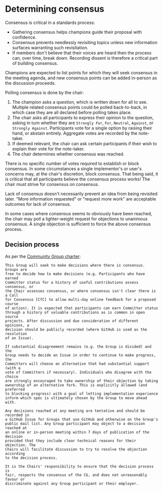 # Determining consensus

Consensus is critical in a standards process:

* Gathering consensus helps champions guide their proposal with confidence.
* Consensus prevents needlessly revisiting topics unless new information
  surfaces warranting such revisitation.
* If members don't believe that their voices are heard then the process can,
  over time, break down. Recording dissent is therefore a critical part of
  building consensus.

Champions are expected to list points for which they will seek consensus in the
meeting agenda, and new consensus points can be added in-person as the
discussion proceeds.

Polling consensus is done by the chair:

1. The champion asks a question, which is written down for all to see. Multiple
   related consensus points could be polled back-to-back, in which case they are
   all declared before polling takes place.
2. The chair asks all participants to express their opinion to the question,
   asking in turn whether they are `Strongly For`, `For`, `Neutral`, `Against`,
   or `Strongly Against`. Participants vote for a single option by raising their
   hand, or abstain entirely. Aggregate votes are recorded by the note-taker.
3. If deemed relevant, the chair can ask certain participants if their wish to
   explain their vote for the note-taker.
4. The chair determines whether consensus was reached.

There is no specific number of votes required to establish or block
consensus. In some circumstances a single implementor's or user's concerns may,
at the chair's discretion, block consensus. That being said, it is critical that
all participants believe the consensus process works! The chair must strive for
consensus on consensus.

Lack of consensus doesn't necessarily prevent an idea from being revisited
later. "More information requested" or "request more work" are acceptable
outcomes for lack of consensus.

In some cases where consensus seems to obviously have been reached, the chair
may poll a lighter-weight request for objections to unanimous consensus. A
single objection is sufficient to force the above consensus process.

## Decision process

As per the [Community Group charter](https://webassembly.github.io/cg-charter/):

    This Group will seek to make decisions where there is consensus. Groups are
    free to decide how to make decisions (e.g. Participants who have earned
    Committer status for a history of useful contributions assess consensus, or
    the Chair assesses consensus, or where consensus isn't clear there is a Call
    for Consensus [CfC] to allow multi-day online feedback for a proposed course
    of action). It is expected that participants can earn Committer status
    through a history of valuable contributions as is common in open source
    projects. After discussion and due consideration of different opinions, a
    decision should be publicly recorded (where GitHub is used as the resolution
    of an Issue).

    If substantial disagreement remains (e.g. the Group is divided) and the
    Group needs to decide an Issue in order to continue to make progress, the
    Committers will choose an alternative that had substantial support (with a
    vote of Committers if necessary). Individuals who disagree with the choice
    are strongly encouraged to take ownership of their objection by taking
    ownership of an alternative fork. This is explicitly allowed (and preferred
    to blocking progress) with a goal of letting implementation experience
    inform which spec is ultimately chosen by the Group to move ahead with.

    Any decisions reached at any meeting are tentative and should be recorded in
    a GitHub Issue for Groups that use GitHub and otherwise on the Group's
    public mail list. Any Group participant may object to a decision reached at
    an online or in-person meeting within 7 days of publication of the decision
    provided that they include clear technical reasons for their objection. The
    Chairs will facilitate discussion to try to resolve the objection according
    to the decision process.

    It is the Chairs' responsibility to ensure that the decision process is
    fair, respects the consensus of the CG, and does not unreasonably favour or
    discriminate against any Group participant or their employer.
